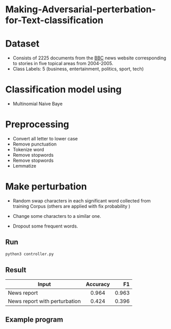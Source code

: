 # Making-Adversarial-perterbation-for-Text-classification
# Dataset

* Consists of 2225 documents from the [BBC](http://mlg.ucd.ie/datasets/bbc.html) news website corresponding to stories in five topical areas from 2004-2005.
* Class Labels: 5 (business, entertainment, politics, sport, tech)

# Classification model using

* Multinomial Naive Baye

# Preprocessing

* Convert all letter to lower case
* Remove punctuation
* Tokenize word
* Remove stopwords
* Remove stopwords
* Lemmatize

# Make perturbation

* Random swap characters in each significant word collected from training Corpus (others are applied with fix probability )

* Change some characters to a similar one.

* Dropout some frequent words.

## Run



```bash
python3 controller.py
```

## Result

| Input        | Accuracy      | F1   |
| ------------- |:-------------:| -----: |
| News report     |  0.964 |0.963
| News report with perturbation |0.424 |0.396


## Example program




